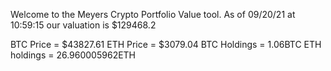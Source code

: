 Welcome to the Meyers Crypto Portfolio Value tool. 
As of 09/20/21 at 10:59:15 our valuation is $129468.2 

BTC Price = $43827.61
 ETH Price = $3079.04
BTC Holdings = 1.06BTC
 ETH holdings = 26.960005962ETH 

